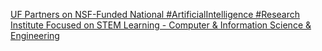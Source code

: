 [UF Partners on NSF-Funded National #ArtificialIntelligence #Research Institute Focused on STEM Learning - Computer & Information Science & Engineering](https://qi.tc/qi/117344)